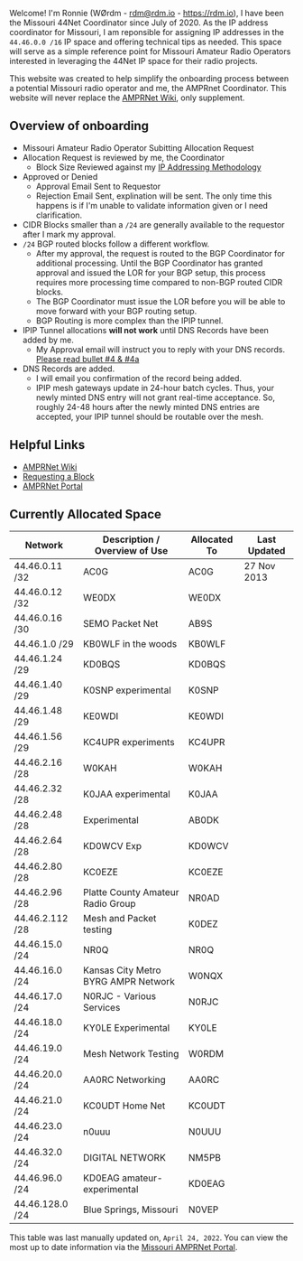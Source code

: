 Welcome!  I'm Ronnie (WØrdm - rdm@rdm.io - https://rdm.io), I have been the Missouri 44Net Coordinator since July of 2020.  As the IP address coordinator for Missouri, I am reponsible for assigning IP addresses in the `44.46.0.0 /16` IP space and offering technical tips as needed.  This space will serve as a simple reference point for Missouri Amateur Radio Operators interested in leveraging the 44Net IP space for their radio projects.

This website was created to help simplify the onboarding process between a potential Missouri radio operator and me, the AMPRnet Coordinator.  This website will never replace the [AMPRNet Wiki](https://wiki.ampr.org/), only supplement.

## Overview of onboarding
* Missouri Amateur Radio Operator Subitting Allocation Request
* Allocation Request is reviewed by me, the Coordinator
  * Block Size Reviewed against my [IP Addressing Methodology](guideline.MD)
* Approved or Denied
  * Approval Email Sent to Requestor
  * Rejection Email Sent, explination will be sent. The only time this happens is if I'm unable to validate information given or I need clarification.
* CIDR Blocks smaller than a `/24` are generally available to the requestor after I mark my approval.
* `/24` BGP routed blocks follow a different workflow.  
  * After my approval, the request is routed to the BGP Coordinator for additional processing.  Until the BGP Coordinator has granted approval and issued the LOR for your BGP setup, this process requires more processing time compared to non-BGP routed CIDR blocks.
  * The BGP Coordinator must issue the LOR before you will be able to move forward with your BGP routing setup.
  * BGP Routing is more complex than the IPIP tunnel.
* IPIP Tunnel allocations **will not work** until DNS Records have been added by me.
  * My Approval email will instruct you to reply with your DNS records. [Please read bullet #4 & #4a](guideline.MD)
* DNS Records are added.
  * I will email you confirmation of the record being added.
  * IPIP mesh gateways update in 24-hour batch cycles. Thus, your newly minted DNS entry will not grant real-time acceptance. So, roughly 24-48 hours after the newly minted DNS entries are accepted, your IPIP tunnel should be routable over the mesh.

## Helpful Links
- [AMPRNet Wiki](https://wiki.ampr.org/)
- [Requesting a Block](https://wiki.ampr.org/wiki/Requesting_a_block)
- [AMPRNet Portal](https://portal.ampr.org/)

## Currently Allocated Space

| Network          | Description / Overview of Use         | Allocated To | Last Updated |
|------------------|---------------------------------------|--------------|--------------|
| 44.46.0.11 /32   | AC0G                                  | AC0G         | 27 Nov 2013  |
| 44.46.0.12 /32   | WE0DX                                 | WE0DX        |              |
| 44.46.0.16 /30   | SEMO Packet Net                       | AB9S         |              |
| 44.46.1.0 /29    | KB0WLF in the woods                   | KB0WLF       |              |
| 44.46.1.24 /29   | KD0BQS                                | KD0BQS       |              |
| 44.46.1.40 /29   | K0SNP experimental                    | K0SNP        |              |
| 44.46.1.48 /29   | KE0WDI                                | KE0WDI       |              |
| 44.46.1.56 /29   | KC4UPR experiments                    | KC4UPR       |              |
| 44.46.2.16 /28   | W0KAH                                 | W0KAH        |              |
| 44.46.2.32 /28   | K0JAA experimental                    | K0JAA        |              |
| 44.46.2.48 /28   | Experimental                          | AB0DK        |              |
| 44.46.2.64 /28   | KD0WCV Exp                            | KD0WCV       |              |
| 44.46.2.80 /28   | KC0EZE                                | KC0EZE       |              |
| 44.46.2.96 /28   | Platte County Amateur Radio Group  	 | NR0AD         |              |
| 44.46.2.112 /28  | Mesh and Packet testing	             | K0DEZ         |              |
| 44.46.15.0 /24   | NR0Q	                                 | NR0Q         |              |
| 44.46.16.0 /24   | Kansas City Metro BYRG AMPR Network   | W0NQX        |              |
| 44.46.17.0 /24   | N0RJC - Various Services	             | N0RJC        |              |
| 44.46.18.0 /24   | KY0LE Experimental                    | KY0LE        |              |
| 44.46.19.0 /24   | Mesh Network Testing                  | W0RDM        |              |
| 44.46.20.0 /24   | AA0RC Networking                      | AA0RC        |              |
| 44.46.21.0 /24   | KC0UDT Home Net                       | KC0UDT       |              |
| 44.46.23.0 /24   | n0uuu                                 | N0UUU        |              |
| 44.46.32.0 /24   | DIGITAL NETWORK                       | NM5PB        |              |
| 44.46.96.0 /24   | KD0EAG amateur-experimental           | KD0EAG       |              |
| 44.46.128.0 /24  | Blue Springs, Missouri                | N0VEP        |              |

This table was last manually updated on, `April 24, 2022`.  You can view the most up to date information via the [Missouri AMPRNet Portal](https://portal.ampr.org/networks.php?a=region&id=879).
